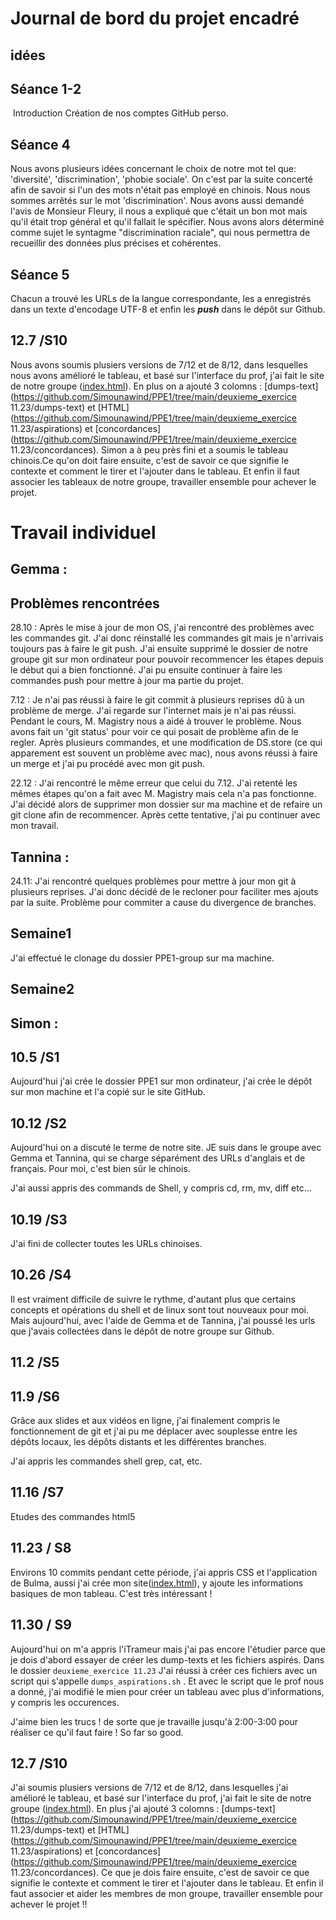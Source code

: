 # Journal de bord du projet encadré



## idées



## Séance 1-2
​	Introduction
Création de nos comptes GitHub perso.





## Séance 4
Nous avons plusieurs idées concernant le choix de notre mot tel que: 'diversité', 'discrimination', 'phobie sociale'. On c'est par la suite concerté afin de savoir si l'un des mots n'était pas employé en chinois. Nous nous sommes arrêtés sur le mot 'discrimination'. Nous avons aussi demandé l'avis de Monsieur Fleury, il nous a expliqué que c'était un bon mot mais qu'il était trop général et qu'il fallait le spécifier.
Nous avons alors déterminé comme sujet le syntagme "discrimination raciale", qui nous permettra de recueillir des données plus précises et cohérentes.



## Séance 5

Chacun a trouvé les URLs de la langue correspondante, les a enregistrés dans un texte d'encodage UTF-8 et enfin les ***push***  dans le dépôt sur Github.



## 12.7	/S10

Nous avons soumis plusiers versions de 7/12 et de 8/12, dans lesquelles nous avons  amélioré le tableau, et basé sur l'interface du prof, j'ai fait le site de notre groupe ([index.html](https://github.com/gemmafelton/PPE-group/blob/main/index.html)). En plus on a ajouté 3 colomns : [dumps-text](https://github.com/Simounawind/PPE1/tree/main/deuxieme_exercice 11.23/dumps-text) et [HTML](https://github.com/Simounawind/PPE1/tree/main/deuxieme_exercice 11.23/aspirations) et [concordances](https://github.com/Simounawind/PPE1/tree/main/deuxieme_exercice 11.23/concordances). Simon a à peu près fini et a soumis le tableau chinois.Ce qu'on doit faire ensuite, c'est de savoir ce que signifie le contexte et comment le tirer et l'ajouter dans le tableau. Et enfin il faut associer les tableaux de notre groupe, travailler ensemble pour achever le projet.



# Travail individuel

## Gemma :
## Problèmes rencontrées
28.10 : Après le mise à jour de mon OS, j'ai rencontré des problèmes avec les commandes git. J'ai donc réinstallé les commandes git mais je n'arrivais toujours pas à faire le git push. J'ai ensuite supprimé le dossier de notre groupe git sur mon ordinateur pour pouvoir recommencer les étapes depuis le début qui a bien fonctionné. J'ai pu ensuite continuer à faire les commandes push pour mettre à jour ma partie du projet.

7.12 : Je n'ai pas réussi à faire le git commit à plusieurs reprises dû à un problème de merge. J'ai regarde sur l'internet mais je n'ai pas réussi. Pendant le cours, M. Magistry nous a aidé à trouver le problème. Nous avons fait un 'git status' pour voir ce qui posait de problème afin de le regler. Après plusieurs commandes, et une modification de DS.store (ce qui apparement est souvent un problème avec mac), nous avons réussi à faire un merge et j'ai pu procédé avec mon git push.

22.12 : J'ai rencontré le même erreur que celui du 7.12. J'ai retenté les mêmes étapes qu'on a fait avec M. Magistry mais cela n'a pas fonctionne. J'ai décidé alors de supprimer mon dossier sur ma machine et de refaire un git clone afin de recommencer. Après cette tentative, j'ai pu continuer avec mon travail.

## Tannina :
24.11: J'ai rencontré quelques problèmes pour mettre à jour mon git à plusieurs reprises. J'ai donc décidé de le recloner pour faciliter mes ajouts par la suite.
Problème pour commiter a cause du divergence de branches.

## Semaine1
J'ai effectué le clonage du dossier PPE1-group sur ma machine.

## Semaine2


## Simon :

## 10.5  /S1

Aujourd'hui j'ai crée le dossier PPE1 sur mon ordinateur, j'ai crée le dépôt sur mon machine et l'a copié sur le site GitHub.



## 10.12  /S2

Aujourd'hui on a discuté le terme de notre site. JE suis dans le groupe avec Gemma et Tannina, qui se charge séparément des URLs d'anglais et de français. Pour moi, c'est bien sûr le chinois.

J'ai aussi appris des commands de Shell, y compris cd, rm, mv, diff etc...


## 10.19  /S3

J'ai fini de collecter toutes les URLs chinoises.



## 10.26   /S4

Il est vraiment difficile de suivre le rythme, d'autant plus que certains concepts et opérations du shell et de linux sont tout nouveaux pour moi. Mais aujourd'hui, avec l'aide de Gemma et de Tannina, j'ai poussé les urls que j'avais collectées dans le dépôt de notre groupe sur Github.



## 11.2   /S5



## 11.9	/S6

Grâce aux slides et aux vidéos en ligne, j'ai finalement compris le fonctionnement de git et j'ai pu me déplacer avec souplesse entre les dépôts locaux, les dépôts distants et les différentes branches.

J'ai appris les commandes shell grep, cat, etc.



## 11.16	/S7

Etudes des commandes html5







## 11.23   / S8

Environs 10 commits pendant cette période, j'ai appris CSS et l'application de Bulma, aussi j'ai crée mon site([index.html](https://github.com/Simounawind/PPE1/blob/main/index.html)), y ajoute les informations basiques de mon tableau. C'est très intéressant !







## 11.30   / S9

Aujourd'hui on m'a appris l'iTrameur mais j'ai pas encore l'étudier parce que je dois d'abord essayer de créer les dump-texts et les fichiers aspirés. Dans le dossier `deuxieme_exercice 11.23` J'ai réussi à créer ces fichiers avec un script qui s'appelle `dumps_aspirations.sh` . Et avec le script que le prof nous a donné, j'ai modifié le mien pour créer un tableau avec plus d'informations, y compris les occurences.

J'aime bien les trucs ! de sorte que je travaille jusqu'à 2:00-3:00 pour réaliser ce qu'il faut faire ! So far so good.



## 12.7	/S10

J'ai soumis plusiers versions de 7/12 et de 8/12, dans lesquelles j'ai amélioré le tableau, et basé sur l'interface du prof, j'ai fait le site de notre groupe ([index.html](https://github.com/gemmafelton/PPE-group/blob/main/index.html)). En plus j'ai ajouté 3 colomns : [dumps-text](https://github.com/Simounawind/PPE1/tree/main/deuxieme_exercice 11.23/dumps-text) et [HTML](https://github.com/Simounawind/PPE1/tree/main/deuxieme_exercice 11.23/aspirations) et [concordances](https://github.com/Simounawind/PPE1/tree/main/deuxieme_exercice 11.23/concordances). Ce que je dois faire ensuite, c'est de savoir ce que signifie le contexte et comment le tirer et l'ajouter dans le tableau. Et enfin il faut associer et aider les membres de mon groupe, travailler ensemble pour achever le projet !!
